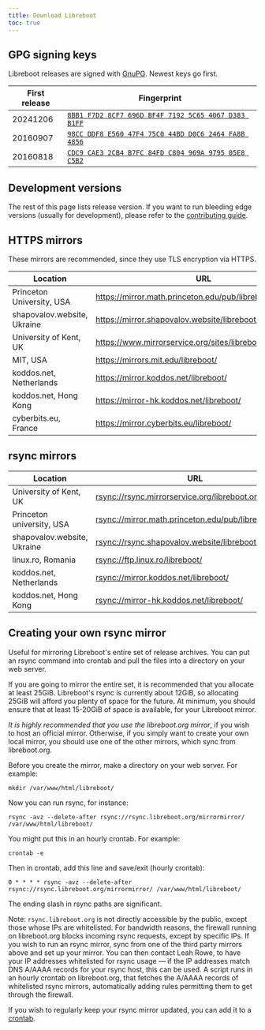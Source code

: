 ```yaml
---
title: Download Libreboot
toc: true
---
```


<!-- TODO: Safety warning should be a shortcode -->

## GPG signing keys

Libreboot releases are signed with [GnuPG](https://www.gnupg.org). Newest keys go first.

| First release | Fingerprint                                                                      |
| -             | -                                                                                |
| 20241206      | [`8BB1 F7D2 8CF7 696D BF4F 7192 5C65 4067 D383 B1FF`](/keys/20241206.asc) |
| 20160907      | [`98CC DDF8 E560 47F4 75C0 44BD D0C6 2464 FA8B 4856`](/keys/20160907.asc) |
| 20160818      | [`CDC9 CAE3 2CB4 B7FC 84FD C804 969A 9795 05E8 C5B2`](/keys/20160818.asc) |

## Development versions

The rest of this page lists release version. If you want to run bleeding edge
versions (usually for development), please refer to the [contributing
guide](../contributing/).

## HTTPS mirrors

These mirrors are recommended, since they use TLS encryption via HTTPS.

| Location                    | URL                                                          |
| -                           | -                                                            |
| Princeton University, USA   | <https://mirror.math.princeton.edu/pub/libreboot/>           |
| shapovalov.website, Ukraine | <https://mirror.shapovalov.website/libreboot/>               |
| University of Kent, UK      | <https://www.mirrorservice.org/sites/libreboot.org/release/> |
| MIT, USA                    | <https://mirrors.mit.edu/libreboot/>                         |
| koddos.net, Netherlands     | <https://mirror.koddos.net/libreboot/>                       |
| koddos.net, Hong Kong       | <https://mirror-hk.koddos.net/libreboot/>                    |
| cyberbits.eu, France        | <https://mirror.cyberbits.eu/libreboot/>                     |

## rsync mirrors

| Location                    | URL                                                      |
| -                           | -                                                        |
| University of Kent, UK      | <rsync://rsync.mirrorservice.org/libreboot.org/release/> |
| Princeton university, USA   | <rsync://mirror.math.princeton.edu/pub/libreboot/>       |
| shapovalov.website, Ukraine | <rsync://rsync.shapovalov.website/libreboot/>            |
| linux.ro, Romania           | <rsync://ftp.linux.ro/libreboot/>                        |
| koddos.net, Netherlands     | <rsync://mirror.koddos.net/libreboot/>                   |
| koddos.net, Hong Kong       | <rsync://mirror-hk.koddos.net/libreboot/>                |

## Creating your own rsync mirror

<!-- TODO: Use a details shortcode -->

Useful for mirroring Libreboot's entire set of release archives. You can put
an rsync command into crontab and pull the files into a directory on your
web server.

If you are going to mirror the entire set, it is recommended that you allocate
at least 25GiB. Libreboot's rsync is currently about 12GiB, so allocating 25GiB
will afford you plenty of space for the future. At minimum, you should ensure
that at least 15-20GiB of space is available, for your Libreboot mirror.

*It is highly recommended that you use the libreboot.org mirror*, if you wish
to host an official mirror. Otherwise, if you simply want to create your own
local mirror, you should use one of the other mirrors, which sync from
libreboot.org.

Before you create the mirror, make a directory on your web server. For 
example:

	mkdir /var/www/html/libreboot/

Now you can run rsync, for instance:

	rsync -avz --delete-after rsync://rsync.libreboot.org/mirrormirror/ /var/www/html/libreboot/

You might put this in an hourly crontab. For example:

	crontab -e

Then in crontab, add this line and save/exit (hourly crontab):

	0 * * * * rsync -avz --delete-after rsync://rsync.libreboot.org/mirrormirror/ /var/www/html/libreboot/

The ending slash in rsync paths are significant.

Note: `rsync.libreboot.org` is not directly accessible by the public, except
those whose IPs are whitelisted. For bandwidth reasons, the firewall running on
libreboot.org blocks incoming rsync requests, except by specific IPs. If you
wish to run an rsync mirror, sync from one of the third party mirrors above and
set up your mirror. You can then contact Leah Rowe, to have your IP addresses
whitelisted for rsync usage &mdash; if the IP addresses match DNS A/AAAA
records for your rsync host, this can be used. A script runs in an hourly
crontab on libreboot.org, that fetches the A/AAAA records of whitelisted rsync
mirrors, automatically adding rules permitting them to get through the
firewall.

If you wish to regularly keep your rsync mirror updated, you can add it to a
[crontab](https://man7.org/linux/man-pages/man5/crontab.5.html).
